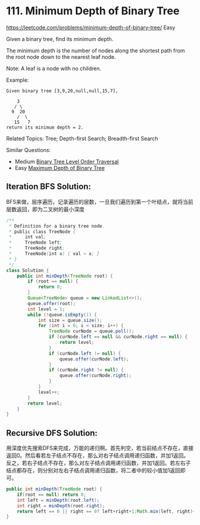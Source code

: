 # 111. Minimum Depth of Binary Tree
<https://leetcode.com/problems/minimum-depth-of-binary-tree/>
Easy

Given a binary tree, find its minimum depth.

The minimum depth is the number of nodes along the shortest path from the root node down to the nearest leaf node.

Note: A leaf is a node with no children.

Example:
```
Given binary tree [3,9,20,null,null,15,7],

    3
   / \
  9  20
    /  \
   15   7
return its minimum depth = 2.
```

Related Topics: Tree; Depth-first Search; Breadth-first Search

Similar Questions:
* Medium [Binary Tree Level Order Traversal](https://leetcode.com/problems/minimum-depth-of-binary-tree/)
* Easy [Maximum Depth of Binary Tree](https://leetcode.com/problems/maximum-depth-of-binary-tree/)

## Iteration BFS Solution:
BFS来做，层序遍历，记录遍历的层数，一旦我们遍历到第一个叶结点，就将当前层数返回，即为二叉树的最小深度
```java
/**
 * Definition for a binary tree node.
 * public class TreeNode {
 *     int val;
 *     TreeNode left;
 *     TreeNode right;
 *     TreeNode(int x) { val = x; }
 * }
 */
class Solution {
    public int minDepth(TreeNode root) {
        if (root == null) {
            return 0;
        }
        Queue<TreeNode> queue = new LinkedList<>();
        queue.offer(root);
        int level = 1;
        while (!queue.isEmpty()) {
            int size = queue.size();
            for (int i = 0; i < size; i++) {
                TreeNode curNode = queue.poll();
                if (curNode.left == null && curNode.right == null) {
                    return level;
                }
                if (curNode.left != null) {
                    queue.offer(curNode.left);
                }
                if (curNode.right != null) {
                    queue.offer(curNode.right);
                }
            }
            level++;
        }
        return level;
    }
}
```


## Recursive DFS Solution:
用深度优先搜索DFS来完成，万能的递归啊。首先判空，若当前结点不存在，直接返回0。然后看若左子结点不存在，那么对右子结点调用递归函数，并加1返回。反之，若右子结点不存在，那么对左子结点调用递归函数，并加1返回。若左右子结点都存在，则分别对左右子结点调用递归函数，将二者中的较小值加1返回即可。
```java
public int minDepth(TreeNode root) {
    if(root == null) return 0;
    int left = minDepth(root.left);
    int right = minDepth(root.right);
    return left == 0 || right == 0? left+right+1:Math.min(left, right)+1;
}
```